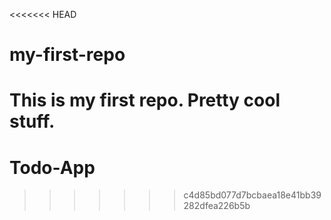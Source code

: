 <<<<<<< HEAD
# my-first-repo

This is my first repo. Pretty cool stuff.
=======
# Todo-App
>>>>>>> c4d85bd077d7bcbaea18e41bb39282dfea226b5b
